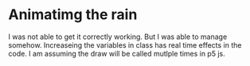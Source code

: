 # Animatimg the rain


I was not able to get it correctly working. But I was able to manage somehow.
Increaseing the variables in class  has real time effects in the code.
I am assuming the draw will be called mutlple times in p5 js.

